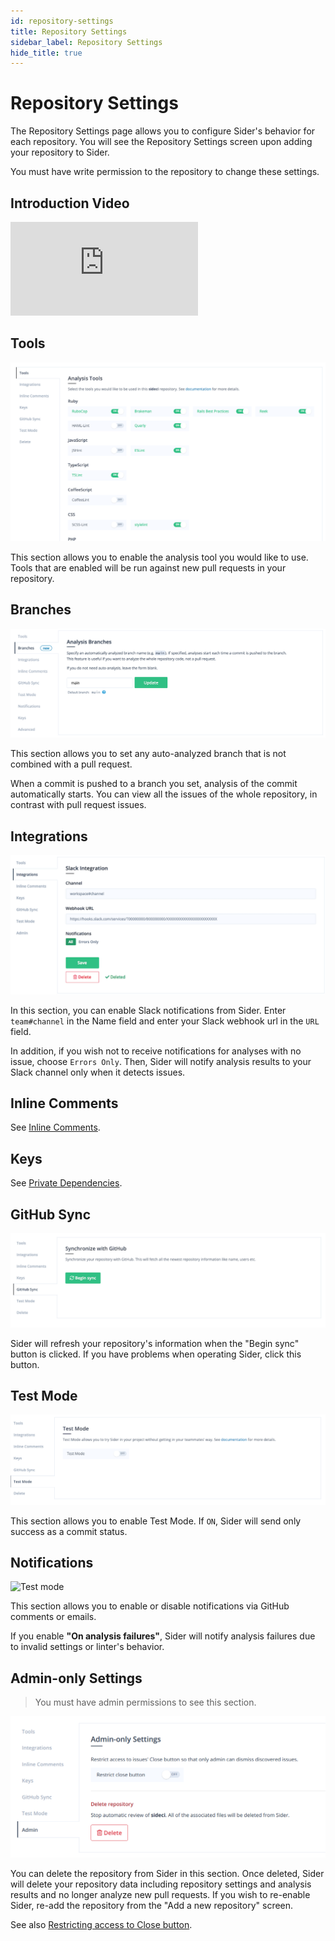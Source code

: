 ```yaml
---
id: repository-settings
title: Repository Settings
sidebar_label: Repository Settings
hide_title: true
---
```


# Repository Settings

The Repository Settings page allows you to configure Sider's behavior for each repository. You will see the Repository Settings screen upon adding your repository to Sider.

You must have write permission to the repository to change these settings.

## Introduction Video

<div class="Video">
 <iframe class="Video__iframe" src="https://www.youtube.com/embed/D7e8YZDrqQY" frameborder="0" allowfullscreen></iframe>
</div>

## Tools

![Analyzer settings](../assets/project-analyzers.png)

This section allows you to enable the analysis tool you would like to use. Tools that are enabled will be run against new pull requests in your repository.

## Branches

![Branches settings](../assets/project-branches.png)

This section allows you to set any auto-analyzed branch that is not combined with a pull request.

When a commit is pushed to a branch you set, analysis of the commit automatically starts.
You can view all the issues of the whole repository, in contrast with pull request issues.

## Integrations

![Slack notification](../assets/project-slack-notification.png)

In this section, you can enable Slack notifications from Sider. Enter `team#channel` in the Name field and enter your Slack webhook url in the `URL` field.

In addition, if you wish not to receive notifications for analyses with no issue, choose `Errors Only`. Then, Sider will notify analysis results to your Slack channel only when it detects issues.

## Inline Comments

See [Inline Comments](../advanced-settings/inline-comments.md).

## Keys

See [Private Dependencies](../advanced-settings/private-dependencies.md).

## GitHub Sync

![Sync with GitHub](../assets/project-sync-with-github.png)

Sider will refresh your repository's information when the "Begin sync" button is clicked. If you have problems when operating Sider, click this button.

## Test Mode

![Test mode](../assets/project-testmode.png)

This section allows you to enable Test Mode. If `ON`, Sider will send only success as a commit status.

## Notifications

![Test mode](../assets/project-notifications.png)

This section allows you to enable or disable notifications via GitHub comments or emails.

If you enable **"On analysis failures"**, Sider will notify analysis failures due to invalid settings or linter's behavior.

## Admin-only Settings

> You must have admin permissions to see this section.

![Admin](../assets/project-admin.png)

You can delete the repository from Sider in this section. Once deleted, Sider will delete your repository data including repository settings and analysis results and no longer analyze new pull requests. If you wish to re-enable Sider, re-add the repository from the "Add a new repository" screen.

See also [Restricting access to Close button](../advanced-settings/restricting-access-to-close-button.md).
